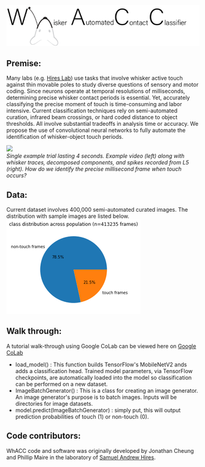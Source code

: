 ![](./pictures/whacc-logo-v1.png) <br />

## Premise: 
Many labs (e.g. [Hires Lab](https://www.hireslab.org/)) use tasks that involve whisker active touch against thin movable poles to study diverse questions of sensory and motor coding. Since neurons operate at temporal resolutions of milliseconds, determining precise whisker contact periods is essential. Yet, accurately classifying the precise moment of touch is time-consuming and labor intensive. Current classification techniques rely on semi-automated curation, infrared beam crossings, or hard coded distance to object thresholds. All involve substantial tradeoffs in analysis time or accuracy.  We propose the use of convolutional neural networks to fully automate the identification of whisker-object touch periods.

![](./pictures/trial_animation.gif) <br />
*Single example trial lasting 4 seconds. Example video (left) along with whisker traces, decomposed components, and spikes recorded from L5 (right). How do we identify the precise millisecond frame when touch occurs?*

## Data: 
Current dataset involves 400,000 semi-automated curated images. The distribution with sample images are listed below.  
![](./pictures/frame_distribution.png)

## Walk through: 
A tutorial walk-through using Google CoLab can be viewed here on [Google CoLab](https://colab.research.google.com/drive/1pgdpc0IWkce07Sto6AolQTGoXKCW_mes?authuser=2#scrollTo=6NkUgDlChm79)  
- load_model() : This function builds TensorFlow's MobileNetV2 ands adds a classification head. Trained model parameters, via TensorFlow checkpoints, are automatically loaded into the model so classification can be performed on a new dataset. 
- ImageBatchGenerator() : This is a class for creating an image generator. An image generator's purpose is to batch images. Inputs will be directories for image datasets. 
- model.predict(ImageBatchGenerator) : simply put, this will output prediction probabilities of touch (1) or non-touch (0). 

## Code contributors:
WhACC code and software was originally developed by Jonathan Cheung and Phillip Maire in the laboratory of [Samuel Andrew Hires](https://www.hireslab.org/). 
